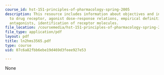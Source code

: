 ```yaml
---
course_id: hst-151-principles-of-pharmacology-spring-2005
description: This resource includes information about objectives and introduction
  to drug receptor, agonist dose-response relations, empirical definitions, irreversible
  antagonists, identification of receptor molecules.
file_location: /coursemedia/hst-151-principles-of-pharmacology-spring-2005/07c6a82fbb6ebe19d469d3feee927e53_ln2hms3565.pdf
file_type: application/pdf
layout: pdf
title: ln2hms3565.pdf
type: course
uid: 07c6a82fbb6ebe19d469d3feee927e53

---
```

None